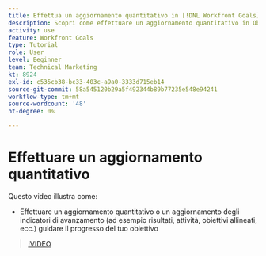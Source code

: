 ```yaml
---
title: Effettua un aggiornamento quantitativo in [!DNL Workfront Goals]
description: Scopri come effettuare un aggiornamento quantitativo in Obiettivi.
activity: use
feature: Workfront Goals
type: Tutorial
role: User
level: Beginner
team: Technical Marketing
kt: 8924
exl-id: c535cb38-bc33-403c-a9a0-3333d715eb14
source-git-commit: 58a545120b29a5f492344b89b77235e548e94241
workflow-type: tm+mt
source-wordcount: '48'
ht-degree: 0%

---
```


# Effettuare un aggiornamento quantitativo

Questo video illustra come:

* Effettuare un aggiornamento quantitativo o un aggiornamento degli indicatori di avanzamento (ad esempio risultati, attività, obiettivi allineati, ecc.) guidare il progresso del tuo obiettivo

>[!VIDEO](https://video.tv.adobe.com/v/335196/?quality=12)
